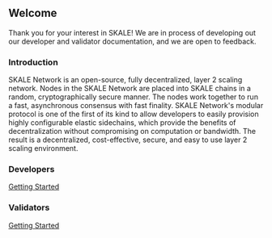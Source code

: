 ## Welcome

Thank you for your interest in SKALE! We are in process of developing out our developer and validator documentation, and we are open to feedback.  

### Introduction

SKALE Network is an open-source, fully decentralized, layer 2 scaling network. Nodes in the SKALE Network are placed into SKALE chains in a random, cryptographically secure manner. The nodes work together to run a fast, asynchronous consensus with fast finality. SKALE Network's modular protocol is one of the first of its kind to allow developers to easily provision highly configurable elastic sidechains, which provide the benefits of decentralization without compromising on computation or bandwidth. The result is a decentralized, cost-effective, secure, and easy to use layer 2 scaling environment.  

### Developers

[Getting Started](/docs/developers/getting-started)

### Validators

[Getting Started](/docs/validators/getting-started)
